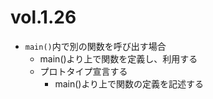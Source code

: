 # vol.1.26

- `main()`内で別の関数を呼び出す場合
  - main()より上で関数を定義し、利用する
  - プロトタイプ宣言する
    - main()より上で関数の定義を記述する
